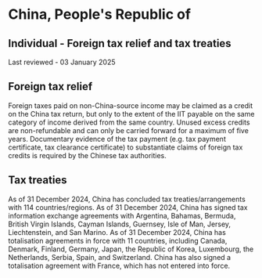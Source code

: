 # China, People's Republic of
## Individual - Foreign tax relief and tax treaties
Last reviewed - 03 January 2025
## Foreign tax relief
Foreign taxes paid on non-China-source income may be claimed as a credit on the China tax return, but only to the extent of the IIT payable on the same category of income derived from the same country. Unused excess credits are non-refundable and can only be carried forward for a maximum of five years. Documentary evidence of the tax payment (e.g. tax payment certificate, tax clearance certificate) to substantiate claims of foreign tax credits is required by the Chinese tax authorities.
## Tax treaties
As of 31 December 2024, China has concluded tax treaties/arrangements with 114 countries/regions.
As of 31 December 2024, China has signed tax information exchange agreements with Argentina, Bahamas, Bermuda, British Virgin Islands, Cayman Islands, Guernsey, Isle of Man, Jersey, Liechtenstein, and San Marino.
As of 31 December 2024, China has totalisation agreements in force with 11 countries, including Canada, Denmark, Finland, Germany, Japan, the Republic of Korea, Luxembourg, the Netherlands, Serbia, Spain, and Switzerland. China has also signed a totalisation agreement with France, which has not entered into force.
